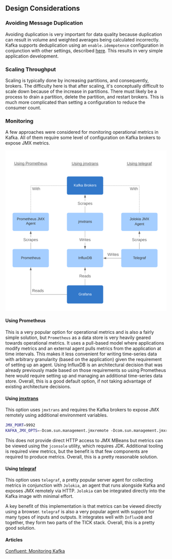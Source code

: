 ## Design Considerations

### Avoiding Message Duplication
Avoiding duplication is very important for data quality because duplication can result in volume and weighted averages
being calculated incorrectly. Kafka supports deduplication using an `enable.idempotence` configuration in conjunction
with other settings, described [here](https://www.cloudkarafka.com/blog/2019-04-10-apache-kafka-idempotent-producer-avoiding-message-duplication.html).
This results in very simple application development.

### Scaling Throughput
Scaling is typically done by increasing partitions, and consequently, brokers. The difficulty here is that after
scaling, it's conceptually difficult to scale down because of the increase in partitions. There must likely be a
process to drain a partition, delete the partition, and restart brokers. This is much more complicated than setting a
configuration to reduce the consumer count. 

### Monitoring
A few approaches were considered for monitoring operational metrics in Kafka. All of them require some level of
configuration on Kafka brokers to expose JMX metrics.

![Monitoring](monitoring.png)

#### Using Prometheus
This is a very popular option for operational metrics and is also a fairly simple solution, but `Prometheus` as a data
store is very heavily geared towards operational metrics. It uses a pull-based model where applications modify metrics
and an external agent pulls metrics from the application at time intervals. This makes it less convenient for writing
time-series data with arbitrary granularity (based on the application) given the requirement of setting up an agent.
Using InfluxDB is an architectural decision that was already previously made based on those requirements so using
Prometheus here would require setting up and managing an additional time-series data store. Overall, this is a good
default option, if not taking advantage of existing architecture decisions.

#### Using [jmxtrans](https://github.com/jmxtrans/jmxtrans)
This option uses `jmxtrans` and requires the Kafka brokers to expose JMX remotely using additional environment
variables.

```bash
JMX_PORT=9992
KAFKA_JMX_OPTS=-Dcom.sun.management.jmxremote -Dcom.sun.management.jmxremote.authenticate=false -Dcom.sun.management.jmxremote.ssl=false -Djava.rmi.server.hostname=127.0.0.1 -Dcom.sun.management.jmxremote.rmi.port=9992
```

This does not provide direct HTTP access to JMX MBeans but metrics can be viewed using the `jconsole` utility, which
requires JDK. Additional tooling is required view metrics, but the benefit is that few components are required to
produce metrics. Overall, this is a pretty reasonable solution.

#### Using [telegraf](https://github.com/influxdata/telegraf)
This option uses `telegraf`, a pretty popular server agent for collecting metrics in conjunction with `Jolokia`, an
agent that runs alongside Kafka and exposes JMX remotely via HTTP. `Jolokia` can be integrated directly into the Kafka
image with minimal effort.

A key benefit of this implementation is that metrics can be viewed directly using a browser. `telegraf` is also a very
popular agent with support for many types of inputs and outputs. It integrates well with `InfluxDB` and together, they
form two parts of the TICK stack. Overall, this is a pretty good solution.

#### Articles
[Confluent: Monitoring Kafka](https://docs.confluent.io/current/kafka/monitoring.html)

